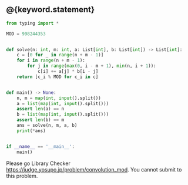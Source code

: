 ## @{keyword.statement}

``` python
from typing import *

MOD = 998244353


def solve(n: int, m: int, a: List[int], b: List[int]) -> List[int]:
    c = [0 for _ in range(n + m - 1)]
    for i in range(n + m - 1):
        for j in range(max(0, i - m + 1), min(n, i + 1)):
            c[i] += a[j] * b[i - j]
    return [c_i % MOD for c_i in c]


def main() -> None:
    n, m = map(int, input().split())
    a = list(map(int, input().split()))
    assert len(a) == n
    b = list(map(int, input().split()))
    assert len(b) == m
    ans = solve(n, m, a, b)
    print(*ans)


if __name__ == '__main__':
    main()
```

<!-- location.href doesn't work via React... -->

Please go Library Checker <https://judge.yosupo.jp/problem/convolution_mod>.
You cannot submit to this problem.

<!--

@{example.example_00}

-->

